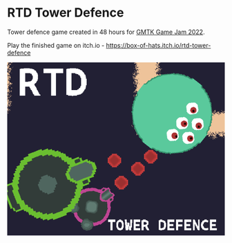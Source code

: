 # RTD Tower Defence

Tower defence game created in 48 hours for [GMTK Game Jam 2022](https://itch.io/jam/gmtk-jam-2022).

Play the finished game on itch.io - https://box-of-hats.itch.io/rtd-tower-defence

![cover image](./sprites/cover-image.png)
